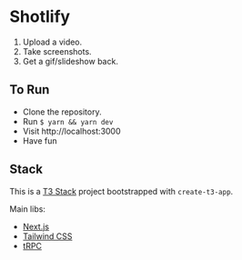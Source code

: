 # Shotlify

1. Upload a video.
2. Take screenshots. 
3. Get a gif/slideshow back.

## To Run

- Clone the repository.
- Run `$ yarn && yarn dev`
- Visit http://localhost:3000
- Have fun

## Stack

This is a [T3 Stack](https://create.t3.gg/) project bootstrapped with `create-t3-app`.

Main libs:
- [Next.js](https://nextjs.org)
- [Tailwind CSS](https://tailwindcss.com)
- [tRPC](https://trpc.io)
